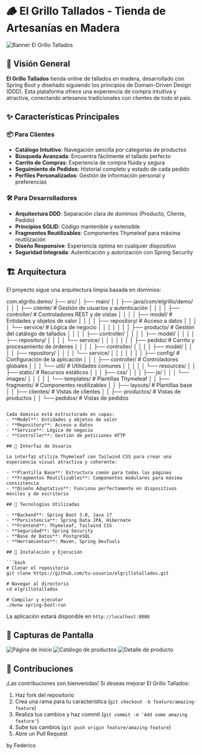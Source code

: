 # 🪵 El Grillo Tallados - Tienda de Artesanías en Madera

![Banner El Grillo Tallados](https://via.placeholder.com/1200x300/6db33f/ffffff?text=El+Grillo+Tallados)

## 🌟 Visión General

**El Grillo Tallados** tienda online de tallados en madera, desarrollado con Spring Boot y diseñado siguiendo los principios de Domain-Driven Design (DDD). Esta plataforma ofrece una experiencia de compra intuitiva y atractiva, conectando artesanos tradicionales con clientes de todo el país.


## ✨ Características Principales

### 📦 Para Clientes
- **Catálogo Intuitivo**: Navegación sencilla por categorías de productos 
- **Búsqueda Avanzada**: Encuentra fácilmente el tallado perfecto
- **Carrito de Compras**: Experiencia de compra fluida y segura
- **Seguimiento de Pedidos**: Historial completo y estado de cada pedido
- **Perfiles Personalizados**: Gestión de información personal y preferencias

### 🛠️ Para Desarrolladores
- **Arquitectura DDD**: Separación clara de dominios (Producto, Cliente, Pedido)
- **Principios SOLID**: Código mantenible y extensible
- **Fragmentos Reutilizables**: Componentes Thymeleaf para máxima reutilización
- **Diseño Responsive**: Experiencia óptima en cualquier dispositivo
- **Seguridad Integrada**: Autenticación y autorización con Spring Security

## 🏗️ Arquitectura
El proyecto sigue una arquitectura limpia basada en dominios:

com.elgrillo.demo/
├── src/
│   ├── main/
│   │   ├── java/com/elgrillo/demo/
│   │   │   ├── cliente/               # Gestión de usuarios y autenticación
│   │   │   │   ├── controller/        # Controladores REST y de vistas
│   │   │   │   ├── model/             # Entidades y objetos de valor
│   │   │   │   ├── repository/        # Acceso a datos
│   │   │   │   └── service/           # Lógica de negocio
│   │   │   │
│   │   │   ├── producto/              # Gestión del catálogo de tallados
│   │   │   │   ├── controller/
│   │   │   │   ├── model/
│   │   │   │   ├── repository/
│   │   │   │   └── service/
│   │   │   │
│   │   │   ├── pedido/                # Carrito y procesamiento de órdenes
│   │   │   │   ├── controller/
│   │   │   │   ├── model/
│   │   │   │   ├── repository/
│   │   │   │   └── service/
│   │   │   │
│   │   │   ├── config/                # Configuración de la aplicación
│   │   │   ├── controller/            # Controladores globales
│   │   │   └── util/                  # Utilidades comunes
│   │   │
│   │   └── resources/
│   │       ├── static/                # Recursos estáticos
│   │       │   ├── css/
│   │       │   ├── js/
│   │       │   └── images/
│   │       │
│   │       └── templates/             # Plantillas Thymeleaf
│   │           ├── fragments/         # Componentes reutilizables
│   │           ├── layouts/           # Plantillas base
│   │           ├── clientes/          # Vistas de clientes
│   │           ├── productos/         # Vistas de productos
│   │           └── pedidos/           # Vistas de pedidos

```

Cada dominio está estructurado en capas:
- **Model**: Entidades y objetos de valor
- **Repository**: Acceso a datos
- **Service**: Lógica de negocio
- **Controller**: Gestión de peticiones HTTP

## 🎨 Interfaz de Usuario

La interfaz utiliza Thymeleaf con Tailwind CSS para crear una experiencia visual atractiva y coherente:

- **Plantilla Base**: Estructura común para todas las páginas
- **Fragmentos Reutilizables**: Componentes modulares para máxima consistencia
- **Diseño Adaptativo**: Funciona perfectamente en dispositivos móviles y de escritorio

## 🚀 Tecnologías Utilizadas

- **Backend**: Spring Boot 3.0, Java 17
- **Persistencia**: Spring Data JPA, Hibernate
- **Frontend**: Thymeleaf, Tailwind CSS
- **Seguridad**: Spring Security
- **Base de Datos**: PostgreSQL
- **Herramientas**: Maven, Spring DevTools

## 🔧 Instalación y Ejecución

```bash
# Clonar el repositorio
git clone https://github.com/tu-usuario/elgrillotallados.git

# Navegar al directorio
cd elgrillotallados

# Compilar y ejecutar
./mvnw spring-boot:run
```

La aplicación estará disponible en `http://localhost:8080`

## 📸 Capturas de Pantalla

![Página de inicio](https://via.placeholder.com/600x300/6db33f/ffffff?text=Página+de+Inicio)
![Catálogo de productos](https://via.placeholder.com/600x300/1b1f23/ffffff?text=Catálogo+de+Productos)
![Detalle de producto](https://via.placeholder.com/600x300/d4a01f/ffffff?text=Detalle+de+Producto)

## 🤝 Contribuciones

¡Las contribuciones son bienvenidas! Si deseas mejorar El Grillo Tallados:

1. Haz fork del repositorio
2. Crea una rama para tu característica (`git checkout -b feature/amazing-feature`)
3. Realiza tus cambios y haz commit (`git commit -m 'Add some amazing feature'`)
4. Sube tus cambios (`git push origin feature/amazing-feature`)
5. Abre un Pull Request



by Federico